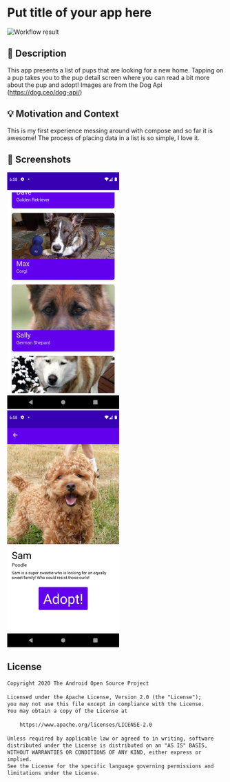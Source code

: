 # Put title of your app here

![Workflow result](https://github.com/smithks/compose-dev-challenge-1/workflows/Check/badge.svg)


## :scroll: Description
This app presents a list of pups that are looking for a new home. Tapping on a pup takes you to the pup detail screen where you can read a bit more about the pup and adopt!
Images are from the Dog Api (https://dog.ceo/dog-api/)


## :bulb: Motivation and Context
This is my first experience messing around with compose and so far it is awesome! The process of placing data in a list is so simple, I love it.


## :camera_flash: Screenshots
<img src="/results/screenshot_1.png" width="260">&emsp;<img src="/results/screenshot_2.png" width="260">

## License
```
Copyright 2020 The Android Open Source Project

Licensed under the Apache License, Version 2.0 (the "License");
you may not use this file except in compliance with the License.
You may obtain a copy of the License at

    https://www.apache.org/licenses/LICENSE-2.0

Unless required by applicable law or agreed to in writing, software
distributed under the License is distributed on an "AS IS" BASIS,
WITHOUT WARRANTIES OR CONDITIONS OF ANY KIND, either express or implied.
See the License for the specific language governing permissions and
limitations under the License.
```